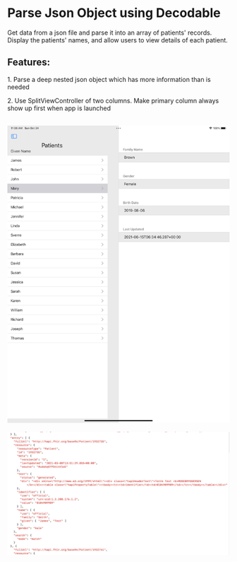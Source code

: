 <h1>Parse Json Object using Decodable</h1>

<p>Get data from a json file and parse it into an array of patients' records. Display the patients' names, and allow users to view details of each patient.</p>

<h2>Features:</h2>
<p>1. Parse a deep nested json object which has more information than is needed</p>
<p>2. Use SplitViewController of two columns. Make primary column always show up first when app is launched</p>

<br/>
<div><img src="/Json_Parse/screenshot.png" width="512"></div>
<br/>
<div><img src="/Json_Parse/data_screenshot.png" width="1024"></div>

